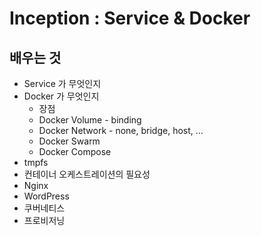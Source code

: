 # Inception : Service & Docker

## 배우는 것

- Service 가 무엇인지
- Docker 가 무엇인지
    - 장점
    - Docker Volume - binding
    - Docker Network - none, bridge, host, …
    - Docker Swarm
    - Docker Compose
- tmpfs
- 컨테이너 오케스트레이션의 필요성
- Nginx
- WordPress
- 쿠버네티스
- 프로비저닝